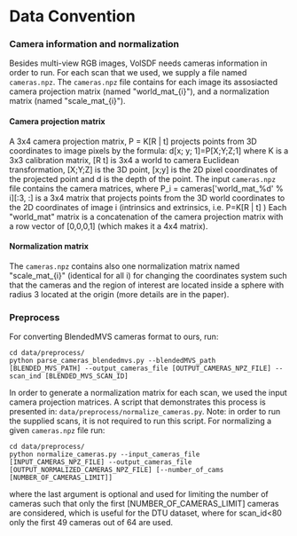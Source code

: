 # Data Convention

### Camera information and normalization
Besides multi-view RGB images, VolSDF needs cameras information in order to run. For each scan that we used, we supply a file named `cameras.npz`.
The `cameras.npz` file contains for each image its assosiacted camera projection matrix (named "world_mat_{i}"), and a normalization matrix (named "scale_mat_{i}").
#### Camera projection matrix
A 3x4 camera projection matrix, P = K[R | t] projects points from 3D coordinates to image pixels by the formula: d[x; y; 1]=P[X;Y;Z;1] where K is a 3x3 calibration matrix, [R t] is 3x4 a world to camera Euclidean transformation, [X;Y;Z] is the 3D point, [x;y] is the 2D pixel coordinates of the projected point and d is the depth of the point.
The input `cameras.npz` file contains the camera matrices, where P_i = cameras['world_mat_%d' % i][:3, :] is a 3x4 matrix that projects points from the 3D world coordinates to the 2D coordinates of image i (intrinsics and extrinsics, i.e. P=K[R | t] )
Each "world_mat" matrix is a concatenation of the camera projection matrix with a row vector of [0,0,0,1] (which makes it a 4x4 matrix).

#### Normalization matrix
The `cameras.npz` contains also one normalization matrix named "scale_mat_{i}" (identical for all i) for changing the coordinates system such that the cameras and the region of interest are located inside a sphere with radius 3 located at the origin (more details are in the paper).


### Preprocess
For converting BlendedMVS cameras format to ours, run:
```
cd data/preprocess/
python parse_cameras_blendedmvs.py --blendedMVS_path [BLENDED_MVS_PATH] --output_cameras_file [OUTPUT_CAMERAS_NPZ_FILE] --scan_ind [BLENDED_MVS_SCAN_ID]
```

In order to generate a normalization matrix for each scan, we used the input camera projection matrices. A script that demonstrates this process is presented in: `data/preprocess/normalize_cameras.py`.
Note: in order to run the supplied scans, it is not required to run this script. 
For normalizing a given `cameras.npz` file run:
```
cd data/preprocess/
python normalize_cameras.py --input_cameras_file [INPUT_CAMERAS_NPZ_FILE] --output_cameras_file [OUTPUT_NORMALIZED_CAMERAS_NPZ_FILE] [--number_of_cams [NUMBER_OF_CAMERAS_LIMIT]]
```
where the last argument is optional and used for limiting the number of cameras such that only the first [NUMBER_OF_CAMERAS_LIMIT] cameras are considered, which is useful for the DTU dataset, where for scan_id<80 only the first 49 cameras out of 64 are used.   

